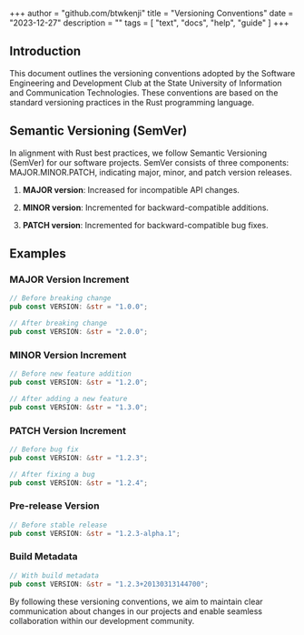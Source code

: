 +++
author = "github.com/btwkenji"
title = "Versioning Conventions"
date = "2023-12-27"
description = ""
tags = [
    "text",
    "docs",
    "help",
    "guide"
]
+++

## Introduction

This document outlines the versioning conventions adopted by the Software Engineering and Development Club at the State University of Information and Communication Technologies. These conventions are based on the standard versioning practices in the Rust programming language.

## Semantic Versioning (SemVer)

In alignment with Rust best practices, we follow Semantic Versioning (SemVer) for our software projects. SemVer consists of three components: MAJOR.MINOR.PATCH, indicating major, minor, and patch version releases.

1. **MAJOR version**: Increased for incompatible API changes.

2. **MINOR version**: Incremented for backward-compatible additions.

3. **PATCH version**: Incremented for backward-compatible bug fixes.

## Examples

### MAJOR Version Increment

```rust
// Before breaking change
pub const VERSION: &str = "1.0.0";

// After breaking change
pub const VERSION: &str = "2.0.0";
```

### MINOR Version Increment

```rust
// Before new feature addition
pub const VERSION: &str = "1.2.0";

// After adding a new feature
pub const VERSION: &str = "1.3.0";
```

### PATCH Version Increment

```rust
// Before bug fix
pub const VERSION: &str = "1.2.3";

// After fixing a bug
pub const VERSION: &str = "1.2.4";
```

### Pre-release Version

```rust
// Before stable release
pub const VERSION: &str = "1.2.3-alpha.1";
```

### Build Metadata

```rust
// With build metadata
pub const VERSION: &str = "1.2.3+20130313144700";
```

By following these versioning conventions, we aim to maintain clear communication about changes in our projects and enable seamless collaboration within our development community.

